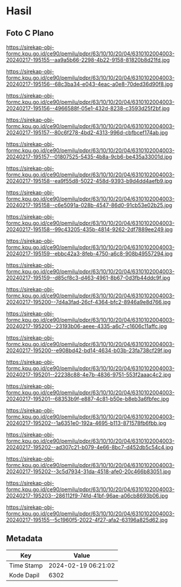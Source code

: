 # Hasil

## Foto C Plano

https://sirekap-obj-formc.kpu.go.id/ce90/pemilu/pdpr/63/10/10/20/04/6310102004003-20240217-195155--aa9a5b66-2298-4b22-9158-81820b8d21fd.jpg

https://sirekap-obj-formc.kpu.go.id/ce90/pemilu/pdpr/63/10/10/20/04/6310102004003-20240217-195156--68c3ba34-e043-4eac-a0e8-70ded36d90f8.jpg

https://sirekap-obj-formc.kpu.go.id/ce90/pemilu/pdpr/63/10/10/20/04/6310102004003-20240217-195156--4966588f-05e1-432d-8238-c3593d25f2bf.jpg

https://sirekap-obj-formc.kpu.go.id/ce90/pemilu/pdpr/63/10/10/20/04/6310102004003-20240217-195157--80c6f278-4bd2-4313-996d-cbfbcef174ab.jpg

https://sirekap-obj-formc.kpu.go.id/ce90/pemilu/pdpr/63/10/10/20/04/6310102004003-20240217-195157--01807525-5435-4b8a-9cb6-be435a33001d.jpg

https://sirekap-obj-formc.kpu.go.id/ce90/pemilu/pdpr/63/10/10/20/04/6310102004003-20240217-195158--ea9f55d8-5022-458d-9393-b9d4dd4aefb9.jpg

https://sirekap-obj-formc.kpu.go.id/ce90/pemilu/pdpr/63/10/10/20/04/6310102004003-20240217-195158--c6e5091a-028b-4547-86d0-91cb53e02b25.jpg

https://sirekap-obj-formc.kpu.go.id/ce90/pemilu/pdpr/63/10/10/20/04/6310102004003-20240217-195158--99c43205-435b-4814-9262-2df7889ee249.jpg

https://sirekap-obj-formc.kpu.go.id/ce90/pemilu/pdpr/63/10/10/20/04/6310102004003-20240217-195159--ebbc42a3-8feb-4750-a6c8-908b49557294.jpg

https://sirekap-obj-formc.kpu.go.id/ce90/pemilu/pdpr/63/10/10/20/04/6310102004003-20240217-195159--d85cf8c3-d463-4961-8b67-0d3fb44ddc9f.jpg

https://sirekap-obj-formc.kpu.go.id/ce90/pemilu/pdpr/63/10/10/20/04/6310102004003-20240217-195200--7d4a3fad-26cf-4364-bfc2-8946a9e8d766.jpg

https://sirekap-obj-formc.kpu.go.id/ce90/pemilu/pdpr/63/10/10/20/04/6310102004003-20240217-195200--23193b06-aeee-4335-a6c7-c1606c11affc.jpg

https://sirekap-obj-formc.kpu.go.id/ce90/pemilu/pdpr/63/10/10/20/04/6310102004003-20240217-195200--e908bd42-bd14-4634-b03b-23fa738cf29f.jpg

https://sirekap-obj-formc.kpu.go.id/ce90/pemilu/pdpr/63/10/10/20/04/6310102004003-20240217-195201--22238c88-4e7b-4836-9751-553f2aaac4c2.jpg

https://sirekap-obj-formc.kpu.go.id/ce90/pemilu/pdpr/63/10/10/20/04/6310102004003-20240217-195201--68353b9f-e887-4c81-b50e-b8eb3a6fbfec.jpg

https://sirekap-obj-formc.kpu.go.id/ce90/pemilu/pdpr/63/10/10/20/04/6310102004003-20240217-195202--1a6351e0-192a-4695-b113-871578fb6fbb.jpg

https://sirekap-obj-formc.kpu.go.id/ce90/pemilu/pdpr/63/10/10/20/04/6310102004003-20240217-195202--ad307c21-b079-4e66-8bc7-d452db5c54c4.jpg

https://sirekap-obj-formc.kpu.go.id/ce90/pemilu/pdpr/63/10/10/20/04/6310102004003-20240217-195202--3c5d7934-31da-4518-afe0-20c466b83051.jpg

https://sirekap-obj-formc.kpu.go.id/ce90/pemilu/pdpr/63/10/10/20/04/6310102004003-20240217-195203--286112f9-74fd-41bf-96ae-a06cb8693b06.jpg

https://sirekap-obj-formc.kpu.go.id/ce90/pemilu/pdpr/63/10/10/20/04/6310102004003-20240217-195155--5c1960f5-2022-4f27-afa2-63196a825d62.jpg


## Metadata

| Key        | Value               |
| ---------- | ------------------- |
| Time Stamp | 2024-02-19 06:21:02 |
| Kode Dapil | 6302                |




